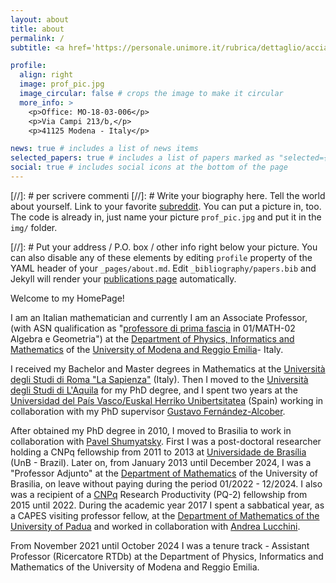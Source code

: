 ```yaml
---
layout: about
title: about
permalink: /
subtitle: <a href='https://personale.unimore.it/rubrica/dettaglio/acciarric'>University of Modena and Reggio Emilia (my UniMoRe webpage)</a><i class="fa-solid fa-briefcase">‌</i>

profile:
  align: right
  image: prof_pic.jpg
  image_circular: false # crops the image to make it circular
  more_info: >
    <p>Office: MO-18-03-006</p>
    <p>Via Campi 213/b,</p>
    <p>41125 Modena - Italy</p>

news: true # includes a list of news items
selected_papers: true # includes a list of papers marked as "selected={true}"
social: true # includes social icons at the bottom of the page
---
```


[//]: #  per scrivere commenti
[//]: # Write your biography here. Tell the world about yourself. Link to your favorite [subreddit](http://reddit.com). You can put a picture in, too. The code is already in, just name your picture `prof_pic.jpg` and put it in the `img/` folder.

[//]: #  Put your address / P.O. box / other info right below your picture. You can also disable any of these elements by editing `profile` property of the YAML header of your `_pages/about.md`. Edit `_bibliography/papers.bib` and Jekyll will render your [publications page](/al-folio/publications/) automatically.



Welcome to my HomePage!

I am an Italian mathematician and currently I am an Associate Professor, (with ASN qualification as "[professore di prima fascia](https://asn21.cineca.it/pubblico/miur/esito-abilitato/01%252FA2/1/4) in 01/MATH-02 Algebra e Geometria") at the [Department of Physics, Informatics and Mathematics](https://www.fim.unimore.it/it) of the [University of Modena and Reggio Emilia](https://www.unimore.it/)- Italy.

I received my Bachelor and Master degrees in Mathematics at the [Universit&agrave; degli Studi di Roma "La Sapienza"](http://www.uniroma1.it) (Italy). Then I moved to the [Università degli Studi di L'Aquila](http://www.univaq.it/) for my PhD degree, and I spent two years at the [Universidad del País Vasco/Euskal Herriko Unibertsitatea](http://www.ehu.es/) (Spain) working in collaboration with my PhD supervisor [Gustavo Fernández-Alcober](https://ekoizpen-zientifikoa.ehu.eus/investigadores/128893/detalle). 

After obtained my PhD degree in 2010, I moved to Brasilia to work in collaboration with [Pavel Shumyatsky](https://mat.unb.br/index.php/pessoas/docentes/57-pavel-shumyatsky). First I was  a post-doctoral researcher holding a CNPq fellowship from 2011 to 2013 at [Universidade de Brasília](http://www.unb.br/) (UnB - Brazil). Later on, from January 2013 until December 2024, I was a "Professor Adjunto" at the [Department of Mathematics](https://mat.unb.br) of the University of Brasilia, on leave without paying during the period 01/2022 - 12/2024. I also was a recipient of a [CNPq](https://www.gov.br/cnpq/pt-br) Research Productivity (PQ-2) fellowship from 2015 until 2022.  During the academic year 2017 I spent a sabbatical year, as a CAPES visiting professor fellow, at the [Department of Mathematics of the University of Padua](http://www.math.unipd.it/en/) and worked in collaboration with [Andrea Lucchini](http://www.math.unipd.it/~lucchini/). 

 From November 2021 until October 2024 I was a tenure track - Assistant Professor (Ricercatore RTDb) at the Department of Physics, Informatics and Mathematics of the University of Modena and Reggio Emilia.

